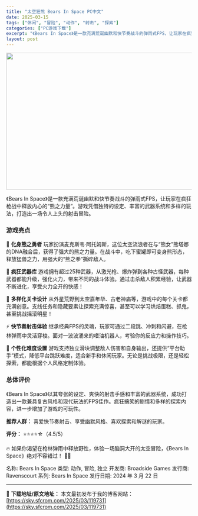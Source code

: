```yaml
---
title: "太空狂熊 Bears In Space PC中文"
date: 2025-03-15
tags: ["休闲", "冒险", "动作", "射击", "探索"]
categories: ["PC游戏下载"]
excerpt: "《Bears In Space》是一款充满荒诞幽默和快节奏战斗的弹雨式FPS，让玩家在疯狂枪战中释放内心的“熊之力量”。游戏凭借独特的设定、丰富的武器系统和多样的玩法，打造出一场令人上头的射击冒险。 游戏亮点 🐻 化身熊之勇者 玩家扮演麦克斯韦·阿托姆斯，这位太空流浪者在与“熊女”熊塔娜的DNA融合&hellip;"
layout: post
---
```


<img class="aligncenter size-full wp-image-119732" src="https://sky.sfcrom.com/wp-content/uploads/2025/03/2025031502111496.webp" alt="" width="660" height="370" />

《Bears In Space》是一款充满荒诞幽默和快节奏战斗的弹雨式FPS，让玩家在疯狂枪战中释放内心的“熊之力量”。游戏凭借独特的设定、丰富的武器系统和多样的玩法，打造出一场令人上头的射击冒险。
<h3><strong>游戏亮点</strong></h3>
🐻 <strong>化身熊之勇者</strong>
玩家扮演麦克斯韦·阿托姆斯，这位太空流浪者在与“熊女”熊塔娜的DNA融合后，获得了强大的熊之力量。在战斗中，吃下蜜罐即可变身熊形态，释放猛兽之力，用强大的“熊之拳”撕碎敌人。

🔫 <strong>疯狂武器库</strong>
游戏拥有超过25种武器，从激光枪、爆炸弹到各种古怪武器，每种武器都能升级，强化火力，带来不同的战斗体验。通过击杀敌人积累经验，让武器不断进化，享受火力全开的快感！

🚀 <strong>多样化关卡设计</strong>
从外星荒野到太空嘉年华、古老神庙等，游戏中的每个关卡都充满创意。支线任务和隐藏要素让探索充满惊喜，甚至可以学习烘焙蛋糕、抓鬼，甚至挑战摇滚明星！

⚡ <strong>快节奏射击体验</strong>
继承经典FPS的灵魂，玩家可通过二段跳、冲刺和闪避，在枪林弹雨中灵活穿梭。面对一波波涌来的嗜油机器人，考验你的反应力和操作技巧。

🎯 <strong>个性化难度设置</strong>
游戏支持独立滑块调整敌人伤害和自身输出，还提供“平台助手”模式，降低平台跳跃难度，适合新手和休闲玩家。无论是挑战极限，还是轻松探索，都能根据个人风格定制体验。
<h3><strong>总体评价</strong></h3>
《Bears In Space》以其夸张的设定、爽快的射击手感和丰富的武器系统，成功打造出一款兼具复古风格和现代玩法的FPS佳作。疯狂搞笑的剧情和多样的探索内容，进一步增加了游戏的可玩性。

<strong>推荐人群：</strong> 喜爱快节奏射击、享受幽默风格、喜欢探索和解谜的玩家。

<strong>评分：</strong> ⭐⭐⭐⭐☆（4.5/5）

🔥 如果你渴望在枪林弹雨中释放野性，体验一场脑洞大开的太空冒险，《Bears In Space》绝对不容错过！ 🐾💥

名称: Bears In Space
类型: 动作, 冒险, 独立
开发商: Broadside Games
发行商: Ravenscourt
系列: Bears In Space
发行日期: 2024 年 3 月 22 日

---
📖 **下载地址/原文地址：** 本文最初发布于我的博客网站：[https://sky.sfcrom.com/2025/03/119731](https://sky.sfcrom.com/2025/03/119731)
